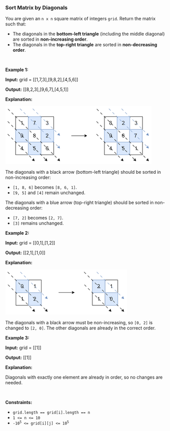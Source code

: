 
<h3>Sort Matrix by Diagonals</h3>
<div><p>You are given an <code>n x n</code> square matrix of integers <code>grid</code>. Return the matrix such that:</p>
<ul>
<li>The diagonals in the <strong>bottom-left triangle</strong> (including the middle diagonal) are sorted in <strong>non-increasing order</strong>.</li>
<li>The diagonals in the <strong>top-right triangle</strong> are sorted in <strong>non-decreasing order</strong>.</li>
</ul>
<p> </p>
<p><strong>Example 1:</strong></p>
<div class="example-block">
<p><strong>Input:</strong> <span class="example-io">grid = [[1,7,3],[9,8,2],[4,5,6]]</span></p>
<p><strong>Output:</strong> <span class="example-io">[[8,2,3],[9,6,7],[4,5,1]]</span></p>
<p><strong>Explanation:</strong></p>
<p><img alt="" src="assets/914becd7461f44e789037cbef3fb3a14.png" style="width: 461px; height: 181px;"/></p>
<p>The diagonals with a black arrow (bottom-left triangle) should be sorted in non-increasing order:</p>
<ul>
<li><code>[1, 8, 6]</code> becomes <code>[8, 6, 1]</code>.</li>
<li><code>[9, 5]</code> and <code>[4]</code> remain unchanged.</li>
</ul>
<p>The diagonals with a blue arrow (top-right triangle) should be sorted in non-decreasing order:</p>
<ul>
<li><code>[7, 2]</code> becomes <code>[2, 7]</code>.</li>
<li><code>[3]</code> remains unchanged.</li>
</ul>
</div>
<p><strong>Example 2:</strong></p>
<div class="example-block">
<p><strong>Input:</strong> <span class="example-io">grid = [[0,1],[1,2]]</span></p>
<p><strong>Output:</strong> <span class="example-io">[[2,1],[1,0]]</span></p>
<p><strong>Explanation:</strong></p>
<p><img alt="" src="assets/a82480f2cdaa4128bfcbe1820c84b6fe.png" style="width: 383px; height: 141px;"/></p>
<p>The diagonals with a black arrow must be non-increasing, so <code>[0, 2]</code> is changed to <code>[2, 0]</code>. The other diagonals are already in the correct order.</p>
</div>
<p><strong>Example 3:</strong></p>
<div class="example-block">
<p><strong>Input:</strong> <span class="example-io">grid = [[1]]</span></p>
<p><strong>Output:</strong> <span class="example-io">[[1]]</span></p>
<p><strong>Explanation:</strong></p>
<p>Diagonals with exactly one element are already in order, so no changes are needed.</p>
</div>
<p> </p>
<p><strong>Constraints:</strong></p>
<ul>
<li><code>grid.length == grid[i].length == n</code></li>
<li><code>1 &lt;= n &lt;= 10</code></li>
<li><code>-10<sup>5</sup> &lt;= grid[i][j] &lt;= 10<sup>5</sup></code></li>
</ul>
</div>

